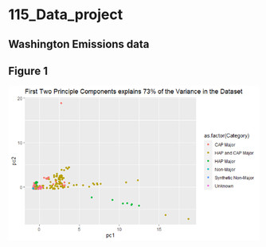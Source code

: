 # 115_Data_project

## Washington Emissions data

## Figure 1

<img src="https://raw.githubusercontent.com/weyo3/115_Data_project/main/Hwk11_1a.png">
